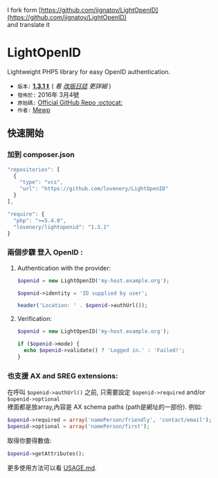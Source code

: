I fork form [https://github.com/iignatov/LightOpenID](https://github.com/iignatov/LightOpenID)  
and translate it

# LightOpenID

Lightweight PHP5 library for easy OpenID authentication.

* `版本:` [**1.3.1** :arrow_double_down:][1] ( *看 [改版日誌][2] 更詳細* )
* `發佈於:` 2016年 3月4號
* `原始碼:` [Official GitHub Repo :octocat:][3]
* `作者:` [Mewp][4]

[1]: https://github.com/lovenery/LightOpenID/archive/master.zip
[2]: https://github.com/lovenery/LightOpenID/blob/master/CHANGELOG.md
[3]: https://github.com/Mewp/lightopenid
[4]: https://github.com/Mewp


## 快速開始

### 加到 composer.json

```javascript
"repositories": [
  {
    "type": "vcs",
    "url": "https://github.com/lovenery/LightOpenID"
  }
],

"require": {
  "php": ">=5.4.0",
  "lovenery/lightopenid": "1.3.1"
}
```

### 兩個步驟 登入 OpenID :

  1. Authentication with the provider:

     ```php
     $openid = new LightOpenID('my-host.example.org');

     $openid->identity = 'ID supplied by user';

     header('Location: ' . $openid->authUrl());
     ```
  2. Verification:

     ```php
     $openid = new LightOpenID('my-host.example.org');

     if ($openid->mode) {
       echo $openid->validate() ? 'Logged in.' : 'Failed!';
     }
     ```

### 也支援 AX and SREG extensions:

  在呼叫 `$openid->authUrl()` 之前, 只需要設定 `$openid->required` and/or `$openid->optional`  
  裡面都是放array,內容是 AX schema paths
  (path是網址的一部份). 例如:

  ```php
  $openid->required = array('namePerson/friendly', 'contact/email');
  $openid->optional = array('namePerson/first');
  ```

  取得你要得數值:
  ```php  
  $openid->getAttributes();
  ```

  更多使用方法可以看 [USAGE.md](http://github.com/lovenery/LightOpenID/blob/master/USAGE.md).
